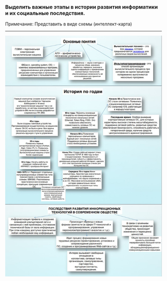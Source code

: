 ### Выделить важные этапы в истории развития информатики и их социальные последствия. 
Примечание: Представить в виде схемы (интеллект-карта)
<hr/> 

![alt text](https://github.com/KsushaSeliv/Practice/blob/master/Карта1.jpg)

